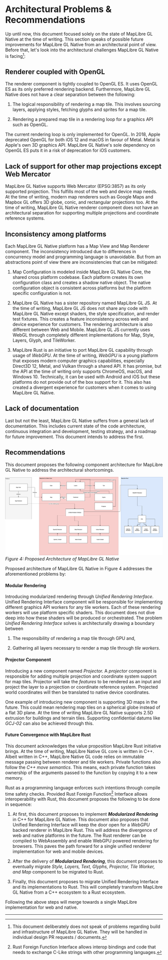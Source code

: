 # Architectural Problems & Recommendations

Up until now, this document focused solely on the state of MapLibre GL
Native at the time of writing. This section speaks of possible future
improvements for MapLibre GL Native from an architectural point of view.
Before that, let's look into the architectural challenges MapLibre GL
Native is facing[^18]:

## Renderer coupled with OpenGL

The renderer component is tightly coupled to OpenGL ES. It uses OpenGL
ES as its only preferred rendering backend. Furthermore, MapLibre GL
Native does not have a clear separation between the following:

1.  The logical responsibility of rendering a map tile. This involves
    sourcing layers, applying styles, fetching glyphs and sprites for a
    map tile.

2.  Rendering a prepared map tile in a rendering loop for a graphics API
    such as OpenGL.

The current rendering loop is only implemented for OpenGL. In 2018,
Apple deprecated OpenGL for both iOS 12 and macOS in favour of Metal.
Metal is Apple's own 3D graphics API. MapLibre GL Native's sole
dependency on OpenGL ES puts it in a risk of deprecation for iOS
customers.

## Lack of support for other map projections except Web Mercator

MapLibre GL Native supports Web Mercator (EPSG:3857) as its only
supported projection. This fulfills most of the web and device map
needs. At the time of writing, modern map renderers such as Google Maps
and Mapbox GL offers 3D globe, conic, and rectangular projections too.
At the time of writing, MapLibre GL Native renderer component does not
have an architectural separation for supporting multiple projections and
coordinate reference systems.

## Inconsistency among platforms

Each MapLibre GL Native platform has a Map View and Map Renderer
component. The inconsistency introduced due to differences in
concurrency model and programming language is unavoidable. But from an
abstractions point of view there are inconsistencies that can be
mitigated:

1.  Map Configuration is modeled inside MapLibre GL Native Core, the
    shared cross platform codebase. Each platform creates its own
    configuration class and creates a shadow native object. The native
    configuration object is consistent across platforms but the platform
    specific configuration is not.

2.  MapLibre GL Native has a sister repository named MapLibre GL JS. At
    the time of writing, MapLibre GL JS does not share any code with
    MapLibre GL Native except shaders, the style specification, and
    render test fixtures. This creates a feature inconsistency across
    web and device experience for customers. The rendering architecture
    is also different between Web and Mobile. MapLibre GL JS currently
    uses WebGL through completely different implementations for Map,
    Style, Layers, Glyph, and TileWorker.

3.  MapLibre Rust is an initiative to port MapLibre GL capability
    through usage of *WebGPU*. At the time of writing, *WebGPU* is a
    young platform that exposes modern computer graphics capabilities,
    especially Direct3D 12, Metal, and Vulkan through a shared API. It
    has promise, but the API at the time of writing only supports
    ChromeOS, macOS, and Windows 10. Technically, it can be used with
    Android and iOS but these platforms do not provide out of the box
    support for it. This also has created a divergent experience for
    customers when it comes to using MapLibre GL Native.

## Lack of documentation

Last but not the least, MapLibre GL Native suffers from a general lack
of documentation. This includes current state of the code architecture,
continuous integration and development, testing strategy, and a roadmap
for future improvement. This document intends to address the first.

## Recommendations

This document proposes the following component architecture for MapLibre
GL Native to address the architectural shortcomings.

![](media/proposed-architecture-of-maplibre-gl.png)    
*Figure 4: Proposed Architecture of MapLibre GL Native*

Proposed architecture of MapLibre GL Native in Figure 4 addresses the 
aforementioned problems by:

#### Modular Rendering

Introducing modularized rendering through *Unified Rendering Interface*.
Unified Rendering Interface component will be responsible for
implementing different graphics API workers for any tile workers. Each
of these rendering workers will use platform specific shaders. This
document does not dive deep into how these shaders will be produced or
orchestrated. The problem *Unified Rendering Interface* solves is
architecturally drawing a boundary between

1.  The responsibility of rendering a map tile through GPU and,

2.  Gathering all layers necessary to render a map tile through *tile
    workers*.

#### Projector Component

Introducing a new component named *Projector.* A *projector* component
is responsible for adding multiple projection and coordinate system
support for map tiles. Projector will take the *features* to be rendered
as an input and project the layer to a projection or coordinate
reference system. Projected world coordinates will then be translated to
native device coordinates.

One example of introducing new component is supporting 3D maps in the
future. This could mean rendering map tiles on a spherical globe instead
of a flat 3D plane. At the time of writing MapLibre GL Native supports
2.5D extrusion for buildings and terrain tiles. Supporting confidential
datums like *GCJ-02* can also be achieved through this.

#### Future Convergence with MapLibre Rust

This document acknowledges the value proposition MapLibre Rust
initiative brings. At the time of writing, MapLibre Native GL core is
written in C++. Albeit written in C++, MapLibre Native GL code relies on
immutable message passing between renderer and tile workers. Private
functions also follow the *C++ move semantics*. This means, each private
function takes ownership of the arguments passed to the function by
copying it to a new memory.

Rust as a programming language enforces such intentions through compile
time safety checks. Provided Rust Foreign Function[^19] Interface allows
interoperability with Rust, this document proposes the following to be
done in sequence:

1.  At first, this document proposes to implement ***Modularized
    Rendering*** in C++ for MapLibre GL Native. This document also
    proposes that Unified Rendering Interface will keep the door open
    for a *WebGPU* backed renderer in MapLibre Rust. This will address
    the divergence of web and native platforms in the future. The Rust
    renderer can be compiled to WebAssembly and enable WebGPU powered
    rendering for browsers. This paves the path forward for a single
    unified renderer implementation for web and mobile devices.

2.  After the delivery of ***Modularized Rendering***, this document
    proposes to eventually migrate *Style, Layers, Text, Glyphs,
    Projector, Tile Worker, and Map* component to be migrated to Rust.

3.  Finally, this document proposes to migrate Unified Rendering
    Interface and its implementations to Rust. This will completely
    transform MapLibre GL Native from a C++ ecosystem to a Rust
    ecosystem.

Following the above steps will merge towards a single MapLibre
implementation for web and native.

____________________________

[^18]: This document deliberately does not speak of problems regarding
    build and infrastructure of MapLibre GL Native. They will be handled
    in individual design PR requests / documents.

[^19]: Rust Foreign Function Interface allows interop bindings and code
    that needs to exchange C-Like strings with other programming
    languages.

